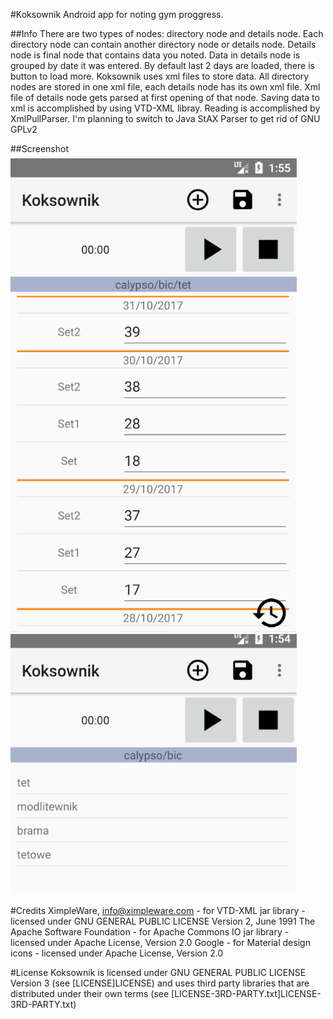 #Koksownik
Android app for noting gym proggress.

##Info
There are two types of nodes: directory node and details node. Each directory node can contain another directory node or details node.
Details node is final node that contains data you noted. Data in details node is grouped by date it was entered. By default last 2 days are loaded, there is button to load more.
Koksownik uses xml files to store data. All directory nodes are stored in one xml file, each details node has its own xml file. Xml file of details node gets parsed at first opening of that node.
Saving data to xml is accomplished by using VTD-XML libray. Reading is accomplished by XmlPullParser. 
I'm planning to switch to Java StAX Parser to get rid of GNU GPLv2

##Screenshot
![alt text](screen1.png)
![alt text](screen2.png)

#Credits
XimpleWare, info@ximpleware.com - for VTD-XML jar library - licensed under GNU GENERAL PUBLIC LICENSE Version 2, June 1991
The Apache Software Foundation - for Apache Commons IO jar library - licensed under Apache License, Version 2.0
Google - for Material design icons - licensed under Apache License, Version 2.0

#License
Koksownik is licensed under GNU GENERAL PUBLIC LICENSE Version 3 (see [LICENSE]LICENSE) and uses third party libraries that are distributed under their own terms (see [LICENSE-3RD-PARTY.txt]LICENSE-3RD-PARTY.txt)
